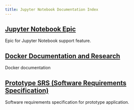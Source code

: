 ```yaml
---
title: Jupyter Notebook Documentation Index
---
```


## [Jupyter Notebook Epic](/products/ontrack/documentation/jupyter-notebook/jupyter-notebook-epic-t1-2022)

Epic for Jupyter Notebook support feature.

<!-- ## Meeting Minutes

Meeting minutes for each of our meetings.

- [28/03/2022](Meeting%20Minutes/28.3.22.md)
- [4/04/2022](Meeting%20Minutes/4.4.22.md)
- [11/04/2022](Meeting%20Minutes/11.4.22.md)
- [14/04/2022](Meeting%20Minutes/14.4.22.md)
- [18/04/2022](Meeting%20Minutes/18.4.22.md)
- [22/04/2022](Meeting%20Minutes/22.4.22.md) -->

## [Docker Documentation and Research](/products/ontrack/documentation/jupyter-notebook/docker-documentation-research-t1-2022)

Docker documentation

## [Prototype SRS (Software Requirements Specification)](/products/ontrack/documentation/jupyter-notebook/prototype-srs-software-requirements-specification)

Software requirements specification for prototype application.
